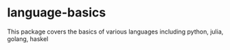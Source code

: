 # language-basics
This package covers the basics of various languages including python, julia, golang, haskel
